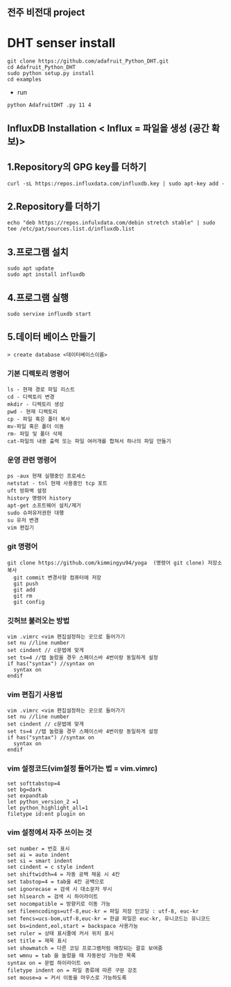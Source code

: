 ## 전주 비전대 project
# DHT senser install
```
git clone https://github.com/adafruit_Python_DHT.git
cd Adafruit_Python_DHT
sudo python setup.py install
cd examples
```
- run
```
python AdafruitDHT .py 11 4
```
## InfluxDB Installation < Influx = 파일을 생성 (공간 확보)>
## 1.Repository의 GPG key를 더하기
```
curl -sL https:/repos.influxdata.com/influxdb.key | sudo apt-key add -
```
## 2.Repository를 더하기
```
echo "deb https://repos.infulxdata.com/debin stretch stable" | sudo tee /etc/pat/sources.list.d/influxdb.list
```
## 3.프로그램 설치
```
sudo apt update
sudo apt install influxdb
```
## 4.프로그램 실행
```
sudo servixe influxdb start
```
## 5.데이터 베이스 만들기
```
> create database <데이터베이스이름>
```
### 기본 디렉토리 명령어
```
ls - 현재 경로 파일 리스트
cd - 디렉토리 변경
mkdir - 디렉토리 생성
pwd - 현재 디렉토리
cp - 파일 혹은 폴더 복사
mv-파일 혹은 폴더 이동
rm- 파일 및 폴더 삭제
cat-파일의 내용 출력 또는 파일 여러개를 합쳐서 하나의 파일 만들기
```
### 운영 관련 명령어
```
ps -aux 현재 실행중인 프로세스
netstat - tnl 현재 사용중인 tcp 포트
uft 방화벽 설정
history 명령어 history
apt-get 소프트웨어 설치/제거
sudo 슈퍼유저권한 대행
su 유저 변경
vim 편집기
```
### git 명령어
```
git clone https://github.com/kimmingyu94/yoga  (명령어 git clone) 저장소 복사
  git commit 변경사항 컴퓨터에 저장
  git push
  git add
  git rm
  git config
```
### 깃허브 불러오는 방법
```
vim .vimrc <vim 편집설정하는 곳으로 들어가기
set nu //line number
set cindent // c문법에 맞게
set ts=4 //탭 눌렀을 경우 스페이스바 4번이랑 동일하게 설정
if has("syntax") //syntax on
  syntax on
endif
```
### vim 편집기 사용법
```
vim .vimrc <vim 편집설정하는 곳으로 들어가기
set nu //line number
set cindent // c문법에 맞게
set ts=4 //탭 눌렀을 경우 스페이스바 4번이랑 동일하게 설정
if has("syntax") //syntax on
  syntax on
endif
```
### vim 설정코드(vim설정 들어가는 법 = vim.vimrc)
```
set softtabstop=4
set bg=dark
set expandtab
let python_version_2 =1
let python_highlight_all=1
filetype id:ent plugin on
```
### vim 설정에서 자주 쓰이는 것 
```
set number = 번호 표시
set ai = auto indent
set si = smart indent
set cindent = c style indent
set shiftwidth=4 = 자동 공백 채움 시 4칸
set tabstop=4 = tab을 4칸 공백으로
set ignorecase = 검색 시 대소문자 무시
set hlsearch = 검색 시 하이라이트
set nocompatible = 방향키로 이동 가능
set fileencodings=utf-8,euc-kr = 파일 저장 인코딩 : utf-8, euc-kr
set fencs=ucs-bom,utf-8,euc-kr = 한글 파일은 euc-kr, 유니코드는 유니코드
set bs=indent,eol,start = backspace 사용가능
set ruler = 상태 표시줄에 커서 위치 표시
set title = 제목 표시
set showmatch = 다른 코딩 프로그램처럼 매칭되는 괄호 보여줌
set wmnu = tab 을 눌렀을 때 자동완성 가능한 목록
syntax on = 문법 하이라이트 on
filetype indent on = 파일 종류에 따른 구문 강조
set mouse=a = 커서 이동을 마우스로 가능하도록
